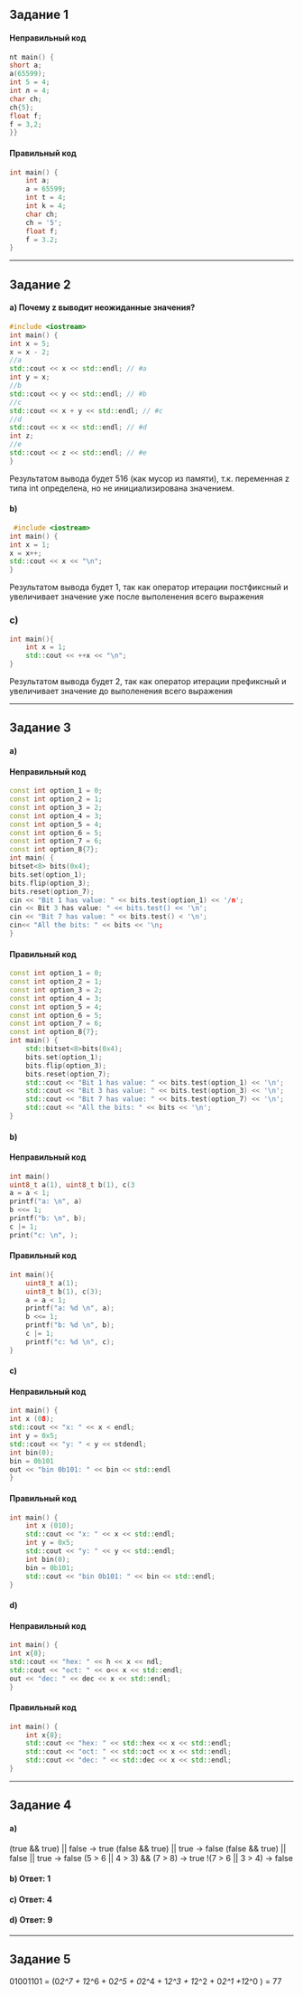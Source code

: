 ## Задание 1

#### Неправильный код

```cpp
nt main() {
short a;
a(65599);
int 5 = 4;
int л = 4;
char ch;
ch{5};
float f;
f = 3,2;
}}
```

#### Правильный код

```cpp
int main() {
	int a;
	a = 65599;
	int t = 4;
	int k = 4;
	char ch;
	ch = '5';
	float f;
	f = 3.2;
}
```
******

## Задание 2

#### а) Почему z выводит неожиданные значения?

```cpp
#include <iostream>
int main() {
int x = 5;
x = x - 2;
//a
std::cout << x << std::endl; // #a
int y = x;
//b
std::cout << y << std::endl; // #b
//c
std::cout << x + y << std::endl; // #c
//d
std::cout << x << std::endl; // #d
int z;
//e
std::cout << z << std::endl; // #e
}
```
Результатом вывода будет 516 (как мусор из памяти), т.к. переменная z типа int определена, но не инициализирована значением.

#### b)

```cpp
 #include <iostream>
int main() {
int x = 1;
x = x++;
std::cout << x << "\n";
}
```
Результатом вывода будет 1, так как оператор итерации постфиксный и увеличивает значение уже после выполенения всего выражения

### c)

```cpp
int main(){
    int x = 1;
    std::cout << ++x << "\n";
}
```
Результатом вывода будет 2, так как оператор итерации префиксный и увеличивает значение до выполенения всего выражения

  *****

## Задание 3

#### a)

#### Неправильный код

```cpp
const int option_1 = 0;
const int option_2 = 1;
const int option_3 = 2;
const int option_4 = 3;
const int option_5 = 4;
const int option_6 = 5;
const int option_7 = 6;
const int option_8{7};
int main( {
bitset<8> bits(0x4);
bits.set(option_1);
bits.flip(option_3);
bits.reset(option_7);
cin << "Bit 1 has value: " << bits.test(option_1) << '/n';
cin << Bit 3 has value: " << bits.test() << '\n';
cin << "Bit 7 has value: " << bits.test() < '\n';
cin<< "All the bits: " << bits << '\n;
} 
```

#### Правильный код

```cpp
const int option_1 = 0;
const int option_2 = 1;
const int option_3 = 2;
const int option_4 = 3;
const int option_5 = 4;
const int option_6 = 5;
const int option_7 = 6;
const int option_8{7};
int main() {
    std::bitset<8>bits(0x4);
    bits.set(option_1);
    bits.flip(option_3);
    bits.reset(option_7);
    std::cout << "Bit 1 has value: " << bits.test(option_1) << '\n';
    std::cout << "Bit 3 has value: " << bits.test(option_3) << '\n';
    std::cout << "Bit 7 has value: " << bits.test(option_7) << '\n';
    std::cout << "All the bits: " << bits << '\n';
}
```

#### b)

#### Неправильный код

```cpp
int main()
uint8_t a(1), uint8_t b(1), c(3
a = a < 1;
printf("a: \n", a)
b <<= 1;
printf("b: \n", b);
c |= 1;
print("c: \n", );
```  

#### Правильный код

```cpp
int main(){
    uint8_t a(1);
    uint8_t b(1), c(3);
    a = a < 1;
    printf("a: %d \n", a);
    b <<= 1;
    printf("b: %d \n", b);
    c |= 1;
    printf("c: %d \n", c);
}    
```

#### c)

#### Неправильный код

```cpp
int main() {
int x (08);
std::cout << "x: " << x < endl;
int y = 0x5;
std::cout << "y: " < y << stdendl;
int bin(0);
bin = 0b101
out << "bin 0b101: " << bin << std::endl
}
```   

#### Правильный код

```cpp
int main() {
    int x (010);
    std::cout << "x: " << x << std::endl;
    int y = 0x5;
    std::cout << "y: " << y << std::endl;
    int bin(0);
    bin = 0b101;
    std::cout << "bin 0b101: " << bin << std::endl;
}    
```

#### d)

#### Неправильный код

```cpp  
int main() {
int x{8};
std::cout << "hex: " << h << x << ndl;
std::cout << "oct: " << o<< x << std::endl;
out << "dec: " << dec << x << std::endl;
} 
``` 

#### Правильный код

```cpp  
int main() {
    int x{8};
    std::cout << "hex: " << std::hex << x << std::endl;
    std::cout << "oct: " << std::oct << x << std::endl;
    std::cout << "dec: " << std::dec << x << std::endl;
}    
```

*****

## Задание 4

#### a)

(true && true) || false               -> true
(false && true) || true               -> false
(false && true) || false || true      -> false
(5 > 6 || 4 > 3) && (7 > 8)           -> true
!(7 > 6 || 3 > 4)                     -> false 

#### b) Ответ: 1

#### c) Ответ: 4

#### d) Ответ: 9

  *****
  
## Задание 5

 01001101 = (0*2^7 + 1*2^6 + 0*2^5 + 0*2^4 + 1*2^3 + 1*2^2 +  0*2^1 +1*2^0 ) = 77
